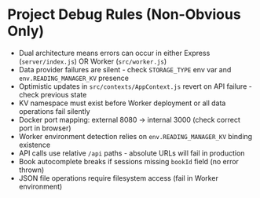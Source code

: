 # Project Debug Rules (Non-Obvious Only)

- Dual architecture means errors can occur in either Express (`server/index.js`) OR Worker (`src/worker.js`)
- Data provider failures are silent - check `STORAGE_TYPE` env var and `env.READING_MANAGER_KV` presence
- Optimistic updates in `src/contexts/AppContext.js` revert on API failure - check previous state
- KV namespace must exist before Worker deployment or all data operations fail silently
- Docker port mapping: external 8080 → internal 3000 (check correct port in browser)
- Worker environment detection relies on `env.READING_MANAGER_KV` binding existence
- API calls use relative `/api` paths - absolute URLs will fail in production
- Book autocomplete breaks if sessions missing `bookId` field (no error thrown)
- JSON file operations require filesystem access (fail in Worker environment)